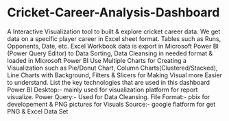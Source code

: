 # Cricket-Career-Analysis-Dashboard
A Interactive Visualization tool to built & explore cricket career data. 
We get data on a specific player career in Excel sheet format. Tables such as Runs, Opponents, Date, etc.
Excel Workbook data is export in Microsoft Power BI (Power Query Editor) to Data Sorting, Data Cleansing in needed format & loaded in Microsoft Power BI
Use Multiple Charts for Creating a Visualization such as Pie/Donut Chart, Column Charts(Clustered/Stacked), Line Charts with Background, Filters & Slicers for Making Visual more Easier to understand.
List the key technologies that are used in this dashboard
Power BI Desktop:- mainly used for visualization platform for report visualize.
Power Query:- Used for Data Cleansing.
File Format:- pbix for developement & PNG pictures for Visuals
Source:- google flatform for get PNG & Excel Data Set
